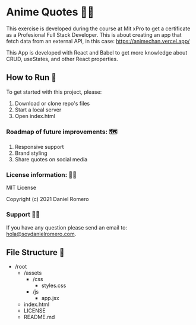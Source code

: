 # Anime Quotes 👨‍💻

This exercise is developed during the course at Mit xPro to get a certificate as a Profesional Full Stack Developer. This is about creating an app that fetch data from an external API, in this case: https://animechan.vercel.app/

This App is developed with React and Babel to get more knowledge about CRUD, useStates, and other React properties.

## How to Run 🔧

To get started with this project, please:

1. Download or clone repo's files
2. Start a local server
3. Open index.html

### Roadmap of future improvements: 🗺

1. Responsive support
2. Brand styling
3. Share quotes on social media

### License information: 👨‍⚖️

MIT License

Copyright (c) 2021 Daniel Romero

### Support 🦸‍♂️️

If you have any question please send an email to: [hola@soydanielromero.com](mailto:hola@soydanielromero.com).

## File Structure 📁

- /root
  - /assets
    - /css
      - styles.css
    - /js
      - app.jsx
  - index.html
  - LICENSE
  - README.md

